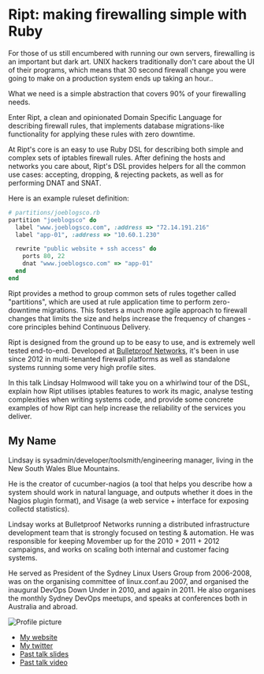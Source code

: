 # Ript: making firewalling simple with Ruby

For those of us still encumbered with running our own servers, firewalling is an important but dark art. UNIX hackers traditionally don't care about the UI of their programs, which means that 30 second firewall change you were going to make on a production system ends up taking an hour..

What we need is a simple abstraction that covers 90% of your firewalling needs.

Enter Ript, a clean and opinionated Domain Specific Language for describing firewall rules, that implements database migrations-like functionality for applying these rules with zero downtime.

At Ript's core is an easy to use Ruby DSL for describing both simple and complex sets of iptables firewall rules. After defining the hosts and networks you care about, Ript's DSL provides helpers for all the common use cases: accepting, dropping, & rejecting packets, as well as for performing DNAT and SNAT.

Here is an example ruleset definition:

``` ruby
# partitions/joeblogsco.rb
partition "joeblogsco" do
  label "www.joeblogsco.com", :address => "72.14.191.216"
  label "app-01", :address => "10.60.1.230"

  rewrite "public website + ssh access" do
    ports 80, 22
    dnat "www.joeblogsco.com" => "app-01"
  end
end
```

Ript provides a method to group common sets of rules together called "partitions", which are used at rule application time to perform zero-downtime migrations. This fosters a much more agile approach to firewall changes that limits the size and helps increase the frequency of changes - core principles behind Continuous Delivery.

Ript is designed from the ground up to be easy to use, and is extremely well tested end-to-end. Developed at [Bulletproof Networks](http://bulletproof.net/), it's been in use since 2012 in multi-tenanted firewall platforms as well as standalone systems running some very high profile sites.

In this talk Lindsay Holmwood will take you on a whirlwind tour of the DSL, explain how Ript utilises iptables features to work its magic, analyse testing complexities when writing systems code, and provide some concrete examples of how Ript can help increase the reliability of the services you deliver.

## My Name

Lindsay is sysadmin/developer/toolsmith/engineering manager, living in the New South Wales Blue Mountains.

He is the creator of cucumber-nagios (a tool that helps you describe how a system should work in natural language, and outputs whether it does in the Nagios plugin format), and Visage (a web service + interface for exposing collectd statistics).

Lindsay works at Bulletproof Networks running a distributed infrastructure development team that is strongly focused on testing & automation. He was responsible for keeping Movember up for the 2010 + 2011 + 2012 campaigns, and works on scaling both internal and customer facing systems.

He served as President of the Sydney Linux Users Group from 2006-2008, was on the organising committee of linux.conf.au 2007, and organised the inaugural DevOps Down Under in 2010, and again in 2011. He also organises the monthly Sydney DevOps meetups, and speaks at conferences both in Australia and abroad.


![Profile picture](https://raw.github.com/rubyaustralia/rubyconfau-2013-cfp/master/example/profile_picture.jpg)

- [My website](http://holmwood.id.au/~lindsay/)
- [My twitter](https://twitter.com/auxesis)
- [Past talk slides](http://www.slideshare.net/auxesis/load-testing-13067261)
- [Past talk video](http://www.youtube.com/watch?v=hpHml0QwDhg)
